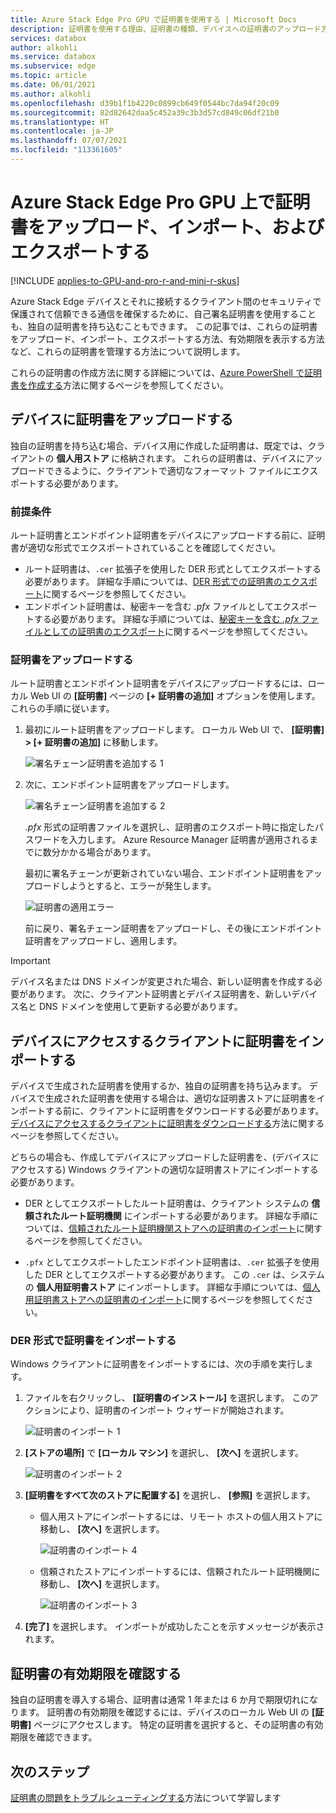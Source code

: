 ```yaml
---
title: Azure Stack Edge Pro GPU で証明書を使用する | Microsoft Docs
description: 証明書を使用する理由、証明書の種類、デバイスへの証明書のアップロード方法など、Azure Stack Edge Pro GPU デバイスでの証明書の使用について説明します。
services: databox
author: alkohli
ms.service: databox
ms.subservice: edge
ms.topic: article
ms.date: 06/01/2021
ms.author: alkohli
ms.openlocfilehash: d39b1f1b4220c0899cb649f0544bc7da94f20c09
ms.sourcegitcommit: 82d82642daa5c452a39c3b3d57cd849c06df21b0
ms.translationtype: HT
ms.contentlocale: ja-JP
ms.lasthandoff: 07/07/2021
ms.locfileid: "113361605"
---
```

# <a name="upload-import-and-export-certificates-on-azure-stack-edge-pro-gpu"></a>Azure Stack Edge Pro GPU 上で証明書をアップロード、インポート、およびエクスポートする

[!INCLUDE [applies-to-GPU-and-pro-r-and-mini-r-skus](../../includes/azure-stack-edge-applies-to-gpu-pro-r-mini-r-sku.md)]

Azure Stack Edge デバイスとそれに接続するクライアント間のセキュリティで保護されて信頼できる通信を確保するために、自己署名証明書を使用することも、独自の証明書を持ち込むこともできます。 この記事では、これらの証明書をアップロード、インポート、エクスポートする方法、有効期限を表示する方法など、これらの証明書を管理する方法について説明します。

これらの証明書の作成方法に関する詳細については、[Azure PowerShell で証明書を作成する](azure-stack-edge-gpu-create-certificates-powershell.md)方法に関するページを参照してください。


## <a name="upload-certificates-on-your-device"></a>デバイスに証明書をアップロードする

独自の証明書を持ち込む場合、デバイス用に作成した証明書は、既定では、クライアントの **個人用ストア** に格納されます。 これらの証明書は、デバイスにアップロードできるように、クライアントで適切なフォーマット ファイルにエクスポートする必要があります。


### <a name="prerequisites"></a>前提条件

ルート証明書とエンドポイント証明書をデバイスにアップロードする前に、証明書が適切な形式でエクスポートされていることを確認してください。

- ルート証明書は、`.cer` 拡張子を使用した DER 形式としてエクスポートする必要があります。 詳細な手順については、[DER 形式での証明書のエクスポート](azure-stack-edge-gpu-prepare-certificates-device-upload.md#export-certificates-as-der-format)に関するページを参照してください。
- エンドポイント証明書は、秘密キーを含む *.pfx* ファイルとしてエクスポートする必要があります。 詳細な手順については、[秘密キーを含む *.pfx* ファイルとしての証明書のエクスポート](azure-stack-edge-gpu-prepare-certificates-device-upload.md#export-certificates-as-pfx-format-with-private-key)に関するページを参照してください。 

### <a name="upload-certificates"></a>証明書をアップロードする 

ルート証明書とエンドポイント証明書をデバイスにアップロードするには、ローカル Web UI の **[証明書]** ページの **[+ 証明書の追加]** オプションを使用します。 これらの手順に従います。

1. 最初にルート証明書をアップロードします。 ローカル Web UI で、 **[証明書] > [+ 証明書の追加]** に移動します。

    ![署名チェーン証明書を追加する 1](media/azure-stack-edge-series-manage-certificates/add-cert-1.png)

2. 次に、エンドポイント証明書をアップロードします。 

    ![署名チェーン証明書を追加する 2](media/azure-stack-edge-series-manage-certificates/add-cert-2.png)

    *.pfx* 形式の証明書ファイルを選択し、証明書のエクスポート時に指定したパスワードを入力します。 Azure Resource Manager 証明書が適用されるまでに数分かかる場合があります。

    最初に署名チェーンが更新されていない場合、エンドポイント証明書をアップロードしようとすると、エラーが発生します。

    ![証明書の適用エラー](media/azure-stack-edge-series-manage-certificates/apply-cert-error-1.png)

    前に戻り、署名チェーン証明書をアップロードし、その後にエンドポイント証明書をアップロードし、適用します。

> [!IMPORTANT]
> デバイス名または DNS ドメインが変更された場合、新しい証明書を作成する必要があります。 次に、クライアント証明書とデバイス証明書を、新しいデバイス名と DNS ドメインを使用して更新する必要があります。 

## <a name="import-certificates-on-the-client-accessing-the-device"></a>デバイスにアクセスするクライアントに証明書をインポートする

デバイスで生成された証明書を使用するか、独自の証明書を持ち込みます。 デバイスで生成された証明書を使用する場合は、適切な証明書ストアに証明書をインポートする前に、クライアントに証明書をダウンロードする必要があります。 [デバイスにアクセスするクライアントに証明書をダウンロードする](azure-stack-edge-gpu-deploy-configure-certificates.md#generate-device-certificates)方法に関するページを参照してください。

どちらの場合も、作成してデバイスにアップロードした証明書を、(デバイスにアクセスする) Windows クライアントの適切な証明書ストアにインポートする必要があります。 

- DER としてエクスポートしたルート証明書は、クライアント システムの **信頼されたルート証明機関** にインポートする必要があります。 詳細な手順については、[信頼されたルート証明機関ストアへの証明書のインポート](#import-certificates-as-der-format)に関するページを参照してください。

- `.pfx` としてエクスポートしたエンドポイント証明書は、`.cer` 拡張子を使用した DER としてエクスポートする必要があります。 この `.cer` は、システムの **個人用証明書ストア** にインポートします。 詳細な手順については、[個人用証明書ストアへの証明書のインポート](#import-certificates-as-der-format)に関するページを参照してください。

### <a name="import-certificates-as-der-format"></a>DER 形式で証明書をインポートする 

Windows クライアントに証明書をインポートするには、次の手順を実行します。

1. ファイルを右クリックし、 **[証明書のインストール]** を選択します。 このアクションにより、証明書のインポート ウィザードが開始されます。

    ![証明書のインポート 1](media/azure-stack-edge-series-manage-certificates/import-cert-1.png)

2. **[ストアの場所]** で **[ローカル マシン]** を選択し、 **[次へ]** を選択します。

    ![証明書のインポート 2](media/azure-stack-edge-series-manage-certificates/import-cert-2.png)

3. **[証明書をすべて次のストアに配置する]** を選択し、 **[参照]** を選択します。 

    - 個人用ストアにインポートするには、リモート ホストの個人用ストアに移動し、 **[次へ]** を選択します。

        ![証明書のインポート 4](media/azure-stack-edge-series-manage-certificates/import-cert-4.png)


    - 信頼されたストアにインポートするには、信頼されたルート証明機関に移動し、 **[次へ]** を選択します。

        ![証明書のインポート 3](media/azure-stack-edge-series-manage-certificates/import-cert-3.png)

 
4. **[完了]** を選択します。 インポートが成功したことを示すメッセージが表示されます。


## <a name="view-certificate-expiry"></a>証明書の有効期限を確認する

独自の証明書を導入する場合、証明書は通常 1 年または 6 か月で期限切れになります。 証明書の有効期限を確認するには、デバイスのローカル Web UI の **[証明書]** ページにアクセスします。 特定の証明書を選択すると、その証明書の有効期限を確認できます。


## <a name="next-steps"></a>次のステップ

[証明書の問題をトラブルシューティングする](azure-stack-edge-gpu-certificate-troubleshooting.md)方法について学習します